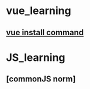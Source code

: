 # vue_learning
## [vue install command](https://github.com/xinshoulzc/vue_learning/blob/master/vue_init_command.md)
# JS_learning
## [commonJS norm]
